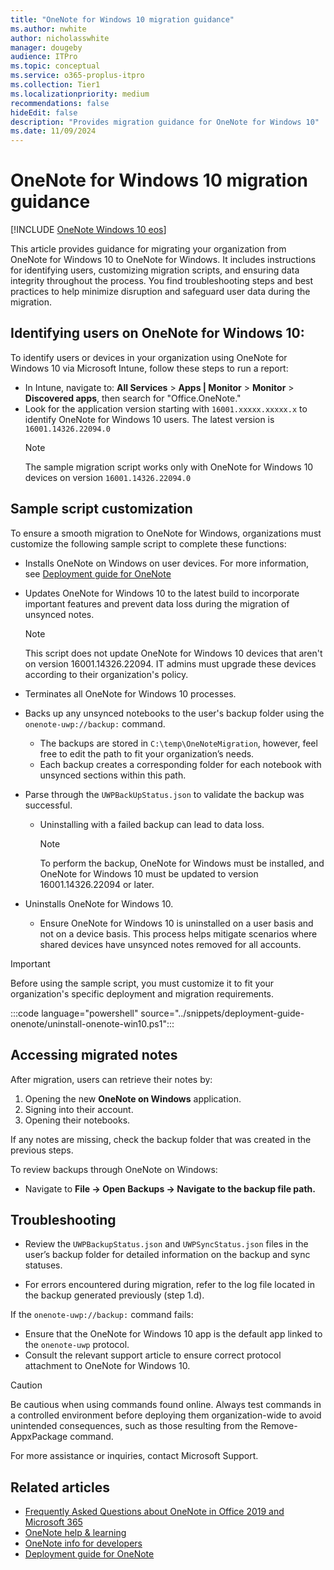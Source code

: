 ```yaml
---
title: "OneNote for Windows 10 migration guidance"
ms.author: nwhite
author: nicholasswhite
manager: dougeby
audience: ITPro
ms.topic: conceptual
ms.service: o365-proplus-itpro
ms.collection: Tier1
ms.localizationpriority: medium
recommendations: false
hideEdit: false
description: "Provides migration guidance for OneNote for Windows 10"
ms.date: 11/09/2024
---
```


# OneNote for Windows 10 migration guidance

<!--Using include for adding OneNote for Windows 10 eos-->
[!INCLUDE [OneNote Windows 10 eos](../includes/onenote-win10-eos.md)]

This article provides guidance for migrating your organization from OneNote for Windows 10 to OneNote for Windows. It includes instructions for identifying users, customizing migration scripts, and ensuring data integrity throughout the process. You find troubleshooting steps and best practices to help minimize disruption and safeguard user data during the migration.

## Identifying users on OneNote for Windows 10:

To identify users or devices in your organization using OneNote for Windows 10 via Microsoft Intune, follow these steps to run a report:

- In Intune, navigate to: **All Services** > **Apps | Monitor** > **Monitor** > **Discovered apps**, then search for "Office.OneNote."
- Look for the application version starting with `16001.xxxxx.xxxxx.x` to identify OneNote for Windows 10 users. The latest version is `16001.14326.22094.0`
  > [!NOTE]
  > The sample migration script works only with OneNote for Windows 10 devices on version `16001.14326.22094.0`

## Sample script customization

To ensure a smooth migration to OneNote for Windows, organizations must customize the following sample script to complete these functions:

- Installs OneNote on Windows on user devices. For more information, see [Deployment guide for OneNote](deployment-guide-onenote.md)

- Updates OneNote for Windows 10 to the latest build to incorporate important features and prevent data loss during the migration of unsynced notes.
    > [!NOTE]
    > This script does not update OneNote for Windows 10 devices that aren't on version 16001.14326.22094. IT admins must upgrade these devices according to their organization's policy.

- Terminates all OneNote for Windows 10 processes.

- Backs up any unsynced notebooks to the user's backup folder using the `onenote-uwp://backup:` command.
  - The backups are stored in `C:\temp\OneNoteMigration`, however, feel free to edit the path to fit your organization’s needs.
  - Each backup creates a corresponding folder for each notebook with unsynced sections within this path.

- Parse through the `UWPBackUpStatus.json` to validate the backup was successful.
  - Uninstalling with a failed backup can lead to data loss.
    > [!NOTE]
    > To perform the backup, OneNote for Windows must be installed, and OneNote for Windows 10 must be updated to version 16001.14326.22094 or later.
- Uninstalls OneNote for Windows 10.
  - Ensure OneNote for Windows 10 is uninstalled on a user basis and not on a device basis. This process helps mitigate scenarios where shared devices have unsynced notes removed for all accounts.

> [!IMPORTANT]
> Before using the sample script, you must customize it to fit your organization's specific deployment and migration requirements.

:::code language="powershell" source="../snippets/deployment-guide-onenote/uninstall-onenote-win10.ps1":::

## Accessing migrated notes

After migration, users can retrieve their notes by:
1. Opening the new **OneNote on Windows** application.
2. Signing into their account.
3. Opening their notebooks.

If any notes are missing, check the backup folder that was created in the previous steps.

To review backups through OneNote on Windows:
- Navigate to **File -> Open Backups -> Navigate to the backup file path.**

## Troubleshooting

- Review the `UWPBackupStatus.json` and `UWPSyncStatus.json` files in the user’s backup folder for detailed information on the backup and sync statuses.

- For errors encountered during migration, refer to the log file located in the backup generated previously (step 1.d).

If the `onenote-uwp://backup:` command fails:
- Ensure that the OneNote for Windows 10 app is the default app linked to the `onenote-uwp` protocol.
- Consult the relevant support article to ensure correct protocol attachment to OneNote for Windows 10.

> [!CAUTION]
> Be cautious when using commands found online. Always test commands in a controlled environment before deploying them organization-wide to avoid unintended consequences, such as those resulting from the Remove-AppxPackage command. 

For more assistance or inquiries, contact Microsoft Support.

## Related articles

- [Frequently Asked Questions about OneNote in Office 2019 and Microsoft 365](https://support.microsoft.com/office/6582c7ae-2ec6-408d-8b7a-3ed71a3c2103)
- [OneNote help & learning](https://support.microsoft.com/OneNote)
- [OneNote info for developers](https://developer.microsoft.com/onenote)
- [Deployment guide for OneNote](deployment-guide-onenote.md)